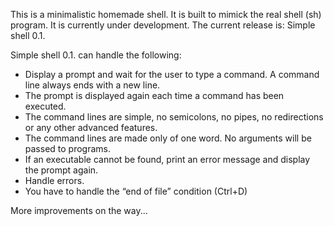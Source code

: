 This is a minimalistic homemade shell. It is built to mimick the real 
shell (sh) program. It is currently under development. The current release is:
Simple shell 0.1. 

Simple shell 0.1. can handle the following:
- Display a prompt and wait for the user to type a command. A command line always ends with a new line.
- The prompt is displayed again each time a command has been executed.
- The command lines are simple, no semicolons, no pipes, no redirections or any other advanced features.
- The command lines are made only of one word. No arguments will be passed to programs.
- If an executable cannot be found, print an error message and display the prompt again.
- Handle errors.
- You have to handle the “end of file” condition (Ctrl+D)

More improvements on the way...

